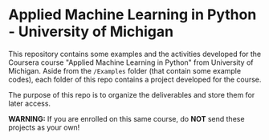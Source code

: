 # Applied Machine Learning in Python - University of Michigan

This repository contains some examples and the activities developed for the Coursera course "Applied Machine Learning in Python" from University of Michigan. Aside from the `/Examples` folder (that contain some example codes), each folder of this repo contains a project developed for the course.

The purpose of this repo is to organize the deliverables and store them for later access.

**WARNING:** If you are enrolled on this same course, do **NOT** send these projects as your own!
